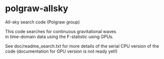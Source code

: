 polgraw-allsky
==============

All-sky search code (Polgraw group)

This code searches for continuous gravitational waves  
in time-domain data using the F-statistic using 
GPUs. 

See doc/readme_search.txt for more details 
of the serial CPU version of the code (documentation 
for GPU version is not ready yet!)

